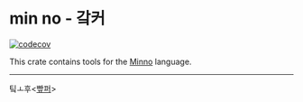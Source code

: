 # min no - 갘커

[![codecov](https://codecov.io/gh/nilaeus/minno-rs/branch/main/graph/badge.svg?token=KICVZ94EYW)](undefined)

This crate contains tools for the [Minno](https://min.nilae.us) language.

<!-- TODO: Add docs -->

---

팈ㅗ후\<[빺퍼](https://birla.io)\>
